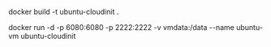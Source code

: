 docker build -t ubuntu-cloudinit .


docker run -d -p 6080:6080 -p 2222:2222 -v vmdata:/data --name ubuntu-vm ubuntu-cloudinit
